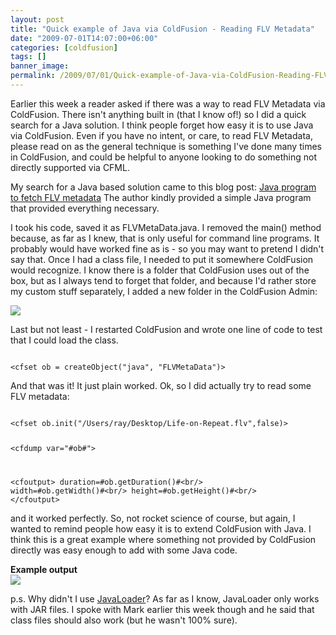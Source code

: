 ```yaml
---
layout: post
title: "Quick example of Java via ColdFusion - Reading FLV Metadata"
date: "2009-07-01T14:07:00+06:00"
categories: [coldfusion]
tags: []
banner_image: 
permalink: /2009/07/01/Quick-example-of-Java-via-ColdFusion-Reading-FLV-Metadata
---
```


Earlier this week a reader asked if there was a way to read FLV Metadata via ColdFusion. There isn't anything built in (that I know of!) so I did a quick search for a Java solution. I think people forget how easy it is to use Java via ColdFusion. Even if you have no intent, or care, to read FLV Metadata, please read on as the general technique is something I've done many times in ColdFusion, and could be helpful to anyone looking to do something not directly supported via CFML.
<!--more-->
My search for a Java based solution came to this blog post: <a href="http://java-servlet-jsp-web.blogspot.com/2009/06/java-program-to-fetch-flv-metadata.html">Java program to fetch FLV metadata</a> The author kindly provided a simple Java program that provided everything necessary. 

I took his code, saved it as FLVMetaData.java. I removed the main() method because, as far as I knew, that is only useful for command line programs. It probably would have worked fine as is - so you may want to pretend I didn't say that. Once I had a class file, I needed to put it somewhere ColdFusion would recognize. I know there is a folder that ColdFusion uses out of the box, but as I always tend to forget that folder, and because I'd rather store my custom stuff separately, I added a new folder in the ColdFusion Admin:

<img src="https://static.raymondcamden.com/images//Picture 168.png">

Last but not least - I restarted ColdFusion and wrote one line of code to test that I could load the class.

<code>
&lt;cfset ob = createObject("java", "FLVMetaData")&gt;
</code>

And that was it! It just plain worked. Ok, so I did actually try to read some FLV metadata:

<code>
&lt;cfset ob.init("/Users/ray/Desktop/Life-on-Repeat.flv",false)&gt;

&lt;cfdump var="#ob#"&gt;

&lt;cfoutput&gt;
duration=#ob.getDuration()#&lt;br/&gt;
width=#ob.getWidth()#&lt;br/&gt;
height=#ob.getHeight()#&lt;br/&gt;
&lt;/cfoutput&gt;
</code>

and it worked perfectly. So, not rocket science of course, but again, I wanted to remind people how easy it is to extend ColdFusion with Java. I think this is a great example where something not provided by ColdFusion directly was easy enough to add with some Java code.

<b>Example output</b><br/>
<img src="https://static.raymondcamden.com/images/cfjedi//Picture 244.png">

p.s. Why didn't I use <a href="http://javaloader.riaforge.org">JavaLoader</a>? As far as I know, JavaLoader only works with JAR files. I spoke with Mark earlier this week though and he said that class files should also work (but he wasn't 100% sure).